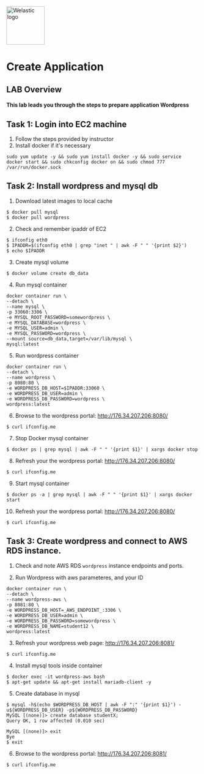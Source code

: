 <img src="https://welastic.pl/wp-content/uploads/2021/10/logo-black.svg" alt="Welastic logo" width="100" align="left">
<br><br>
<br><br>
<br><br>

# Create Application

## LAB Overview

#### This lab leads you through the steps to prepare application Wordpress

## Task 1: Login into EC2 machine

1. Follow the steps provided by instructor
2. Install docker if it's necessary
```she
sudo yum update -y && sudo yum install docker -y && sudo service docker start && sudo chkconfig docker on && sudo chmod 777 /var/run/docker.sock
```

## Task 2: Install wordpress and mysql db

1. Download latest images to local cache
```she
$ docker pull mysql
$ docker pull wordpress
```
2. Check and remember ipaddr of EC2
```she
$ ifconfig eth0
$ IPADDR=$(ifconfig eth0 | grep "inet " | awk -F " " '{print $2}')
$ echo $IPADDR
```

3. Create mysql volume 
```she
$ docker volume create db_data
```
4. Run mysql container
```she 
docker container run \
--detach \
--name mysql \
-p 33060:3306 \
-e MYSQL_ROOT_PASSWORD=somewordpress \
-e MYSQL_DATABASE=wordpress \
-e MYSQL_USER=admin \
-e MYSQL_PASSWORD=wordpress \
--mount source=db_data,target=/var/lib/mysql \
mysql:latest
```

5. Run wordpress container
```she 
docker container run \
--detach \
--name wordpress \
-p 8080:80 \
-e WORDPRESS_DB_HOST=$IPADDR:33060 \
-e WORDPRESS_DB_USER=admin \
-e WORDPRESS_DB_PASSWORD=wordpress \
wordpress:latest
```
6. Browse to the wordpress portal: http://176.34.207.206:8080/
```she
$ curl ifconfig.me
```

7. Stop Docker mysql container
```she
$ docker ps | grep mysql | awk -F " " '{print $1}' | xargs docker stop
```

8. Refresh your the wordpress portal: http://176.34.207.206:8080/
```she
$ curl ifconfig.me
```

9. Start mysql container
```she
$ docker ps -a | grep mysql | awk -F " " '{print $1}' | xargs docker start
```

10. Refresh your the wordpress portal: http://176.34.207.206:8080/
```she
$ curl ifconfig.me
```
## Task 3: Create wordpress and connect to AWS RDS instance.

1. Check and note AWS RDS `wordpress` instance endpoints and ports.

2. Run Wordpress with aws parameteres, and your ID
```she 
docker container run \
--detach \
--name wordpress-aws \
-p 8081:80 \
-e WORDPRESS_DB_HOST=_AWS_ENDPOINT_:3306 \
-e WORDPRESS_DB_USER=admin \
-e WORDPRESS_DB_PASSWORD=somewordpress \
-e WORDPRESS_DB_NAME=student12 \
wordpress:latest
```

3. Refresh your wordpress web page: http://176.34.207.206:8081/
```she
$ curl ifconfig.me
```

4. Install mysql tools inside container
```she
$ docker exec -it wordpress-aws bash
$ apt-get update && apt-get install mariadb-client -y
```

5. Create database in mysql
```she
$ mysql -h$(echo $WORDPRESS_DB_HOST | awk -F ":" '{print $1}') -u${WORDPRESS_DB_USER} -p${WORDPRESS_DB_PASSWORD}
MySQL [(none)]> create database studentX;
Query OK, 1 row affected (0.010 sec)

MySQL [(none)]> exit
Bye
$ exit
```

6. Browse to the wordpress portal: http://176.34.207.206:8081/
```she
$ curl ifconfig.me
